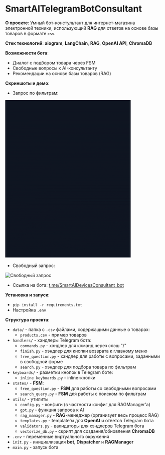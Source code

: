 # SmartAITelegramBotConsultant

**О проекте**: Умный бот-констультант для интернет-магазина электронной техники, использующий **RAG** для ответов на основе базы товаров в формате `csv`.

**Стек технологий**: **aiogram**, **LangChain**, **RAG**, **OpenAI API**, **ChromaDB** 

**Возможности бота**:
- Диалог с подбором товара через FSM
- Свободные вопросы к AI-консультанту
- Рекомендации на основе базы товаров (RAG)

**Скриншоты и демо**:
- Запрос по фильтрам: 

![Запрос по фильтрам](filters.gif)

- Свободный запрос:

![Свободный запрос](free.gif)
- Ссылка на бота: [t.me/SmartAIDevicesConsultant_bot](https://t.me/SmartAIDevicesConsultant_bot)

**Установка и запуск**:
- `pip install -r requirements.txt`
- Настройка `.env`

**Структура проекта**:
- `data/` - папка с `.csv` файлами, содержащими данные о товарах:
	- `products.csv` - пример товаров
- `handlers/` - хэндлеры Telegram бота:
	- `commands.py` - хэндлер для команд через слэш "/"
	- `finish.py` - хэндлер для кнопки возврата к главному меню
	- `free_question.py` - хэндлер для работы с вопросами, заданными в свободной форме
	- `search.py` - хэндлер для подбора товара по фильтрам
- `keyboards/` - разметки кнопок в Telegram боте:
	- `inline_keyboards.py` - inline-кнопки
- `states/` - **FSM**:
	- `free_question.py` - **FSM** для работы со свободными вопросами
	- `search_query.py` - **FSM** для работы с поиском по фильтрам
- `utils/` - утилиты
	- `config.py` - конфиги (в частности конфиг для RAGManager'а)
	- `gpt.py` - функция запроса к AI
	- `rag_manager.py` - **RAG**-менеджер (организует весь процесс RAG)
	- `templates.py` - template'ы для **OpenAI** и ответов Telegram бота
	- `validators.py` - валидаторы для хэндлеров Telegram бота
	- `vectorize_db.py` - скрипт для создания/обновления **ChromaDB**
- `.env` - переменные виртуального окружения
- `init.py` - инициализация **bot**, **Dispatcher** и **RAGManager**
- `main.py` - запуск бота
